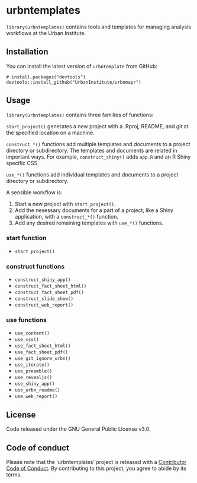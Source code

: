 
urbntemplates
=============

`library(urbntemplates)` contains tools and templates for managing analysis workflows at the Urban Institute.

Installation
------------

You can install the latest version of `urbntemplate` from GitHub:

    # install.packages("devtools")
    devtools::install_github("UrbanInstitute/urbnmapr")

Usage
-----

`library(urbntemplates)` contains three families of functions:

`start_project()` generates a new project with a .Rproj, README, and git at the specified location on a machine.

`construct_*()` functions add multiple templates and documents to a project directory or subdirectory. The templates and documents are related in important ways. For example, `construct_shiny()` adds `app.R` and an R Shiny specific CSS.

`use_*()` functions add individual templates and documents to a project directory or subdirectory.

A sensible workflow is:

1.  Start a new project with `start_project()`.
2.  Add the nesessary documents for a part of a project, like a Shiny application, with a `construct_*()` function.
3.  Add any desired remaining templates with `use_*()` functions.

### start function

-   `start_project()`

### construct functions

-   `construct_shiny_app()`
-   `construct_fact_sheet_html()`
-   `construct_fact_sheet_pdf()`
-   `construct_slide_show()`
-   `construct_web_report()`

### use functions

-   `use_content()`
-   `use_css()`
-   `use_fact_sheet_html()`
-   `use_fact_sheet_pdf()`
-   `use_git_ignore_urbn()`
-   `use_iterate()`
-   `use_preamble()`
-   `use_revealjs()`
-   `use_shiny_app()`
-   `use_urbn_readme()`
-   `use_web_report()`

License
-------

Code released under the GNU General Public License v3.0.

Code of conduct
---------------

Please note that the 'urbntemplates' project is released with a [Contributor Code of Conduct](CODE_OF_CONDUCT.md). By contributing to this project, you agree to abide by its terms.
